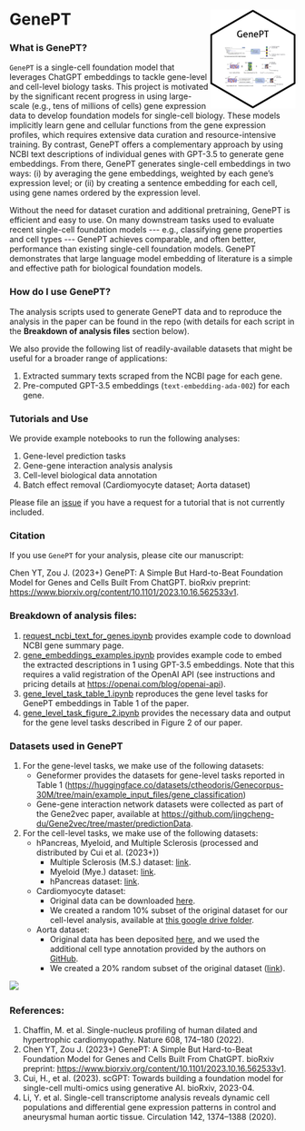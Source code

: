 # GenePT  <img src="./figs/genept_sticker.png" align="right" width="150px"/>

### What is GenePT?

`GenePT` is a single-cell foundation model that leverages ChatGPT embeddings to tackle gene-level and cell-level biology tasks. This project is motivated by the significant recent progress in using large-scale (e.g., tens of millions of cells) gene expression data to develop foundation models for single-cell biology. These models implicitly learn gene and cellular functions from the gene expression profiles, which requires extensive data curation and resource-intensive training. By contrast, GenePT offers a complementary approach by using NCBI text descriptions of individual genes with GPT-3.5 to generate gene embeddings. From there, GenePT generates single-cell embeddings in two ways: (i) by averaging the gene embeddings, weighted by each gene’s expression level; or (ii) by creating a sentence embedding for each cell, using gene names ordered by the expression level. 

Without the need for dataset curation and additional pretraining, GenePT is efficient and easy to use. On many downstream tasks used to evaluate recent single-cell foundation models --- e.g., classifying gene properties and cell types --- GenePT achieves comparable, and often better, performance than existing single-cell foundation models. GenePT demonstrates that large language model embedding of literature is a simple and effective path for biological foundation models.

### How do I use GenePT?

The analysis scripts used to generate GenePT data and to reproduce the analysis in the paper can be found in the repo (with details for each script in the **Breakdown of analysis files** section below). 

We also provide the following list of readily-available datasets that might be useful for a broader range of applications:
1. Extracted summary texts scraped from the NCBI page for each gene.
2. Pre-computed GPT-3.5 embeddings (`text-embedding-ada-002`) for each gene.

### Tutorials and Use

We provide example notebooks to run the following analyses:
1. Gene-level prediction tasks
2. Gene-gene interaction analysis analysis
3. Cell-level biological data annotation 
4. Batch effect removal (Cardiomyocyte dataset; Aorta dataset)

Please file an [issue](https://github.com/yiqunchen/GenePT/issues) if you have a request for a tutorial that is not currently included.


### Citation

If you use `GenePT` for your analysis, please cite our manuscript:

Chen YT,  Zou J. (2023+) GenePT: A Simple But Hard-to-Beat Foundation Model for Genes and Cells Built From ChatGPT. bioRxiv preprint: https://www.biorxiv.org/content/10.1101/2023.10.16.562533v1.


### Breakdown of analysis files:
1. [request_ncbi_text_for_genes.ipynb](./request_ncbi_text_for_genes.ipynb) provides example code to download NCBI gene summary page.
2. [gene_embeddings_examples.ipynb](./gene_embeddings_examples.ipynb) provides example code to embed the extracted descriptions in 1 using GPT-3.5 embeddings. Note that this requires a valid registration of the OpenAI API (see instructions and pricing details at https://openai.com/blog/openai-api). 
3. [gene_level_task_table_1.ipynb](./gene_level_task_table_1.ipynb) reproduces the gene level tasks for GenePT embeddings in Table 1 of the paper.
4. [gene_level_task_figure_2.ipynb](./gene_level_task_figure_2.ipynb) provides the necessary data and output for the gene level tasks described in Figure 2 of our paper.

### Datasets used in GenePT
1. For the gene-level tasks, we make use of the following datasets:
	- Geneformer provides the datasets for gene-level tasks reported in Table 1 (https://huggingface.co/datasets/ctheodoris/Genecorpus-30M/tree/main/example_input_files/gene_classification)
	- Gene-gene interaction network datasets were collected as part of the Gene2vec paper, available at https://github.com/jingcheng-du/Gene2vec/tree/master/predictionData.
2. For the cell-level tasks, we make use of the following datasets:
	- hPancreas, Myeloid, and Multiple Sclerosis (processed and distributed by Cui et al. (2023+))
		- Multiple Sclerosis (M.S.) dataset: [link](https://drive.google.com/drive/folders/1Qd42YNabzyr2pWt9xoY4cVMTAxsNBt4v?usp=sharing).
		- Myeloid (Mye.) dataset: [link](https://drive.google.com/drive/folders/1VbpApQufZq8efFGakW3y8QDDpY9MBoDS?usp=drive_link).
		- hPancreas dataset: [link](https://drive.google.com/drive/folders/1s9XjcSiPC-FYV3VeHrEa7SeZetrthQVV?usp=drive_link).
	- Cardiomyocyte dataset: 
		- Original data can be downloaded [here](https://singlecell.broadinstitute.org/single_cell/study/SCP1303/single-nuclei-profiling-of-human-dilated-and-hypertrophic-cardiomyopathy).
		- We created a random 10% subset of the original dataset for our cell-level analysis, available at [this google drive folder](https://drive.google.com/drive/folders/1LgFvJqWNq9BqHbuxB2tYf62kXs9KqL4t?usp=share_link).
	- Aorta dataset:
		- Original data has been deposited [here](https://www.ncbi.nlm.nih.gov/geo/query/acc.cgi?acc=GSE155468), and we used the additional cell type annotation provided by the authors on [GitHub](https://github.com/LI-Yan-Ming/Circulation.-2020-142-1374-1388/blob/main/meta_addsubcluster_cellcycle.csv).
		- We created a 20% random subset of the original dataset ([link](https://drive.google.com/drive/folders/1LgFvJqWNq9BqHbuxB2tYf62kXs9KqL4t?usp=share_link)).

![](./figs/Presentation3.png)

### References:
1. Chaffin, M. et al. Single-nucleus profiling of human dilated and hypertrophic cardiomyopathy. Nature 608, 174–180 (2022).
2. Chen YT,  Zou J. (2023+) GenePT: A Simple But Hard-to-Beat Foundation Model for Genes and Cells Built From ChatGPT. bioRxiv preprint: https://www.biorxiv.org/content/10.1101/2023.10.16.562533v1.
3. Cui, H., et al. (2023). scGPT: Towards building a foundation model for single-cell multi-omics using generative AI. bioRxiv, 2023-04.
4. Li, Y. et al. Single-cell transcriptome analysis reveals dynamic cell populations and differential gene expression patterns in control and aneurysmal human aortic tissue. Circulation 142, 1374–1388 (2020).




